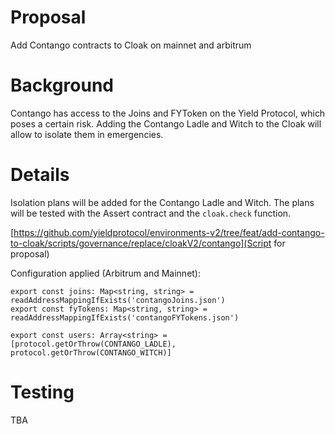 # Proposal
Add Contango contracts to Cloak on mainnet and arbitrum

# Background

Contango has access to the Joins and FYToken on the Yield Protocol, which poses a certain risk. Adding the Contango Ladle and Witch to the Cloak will allow to isolate them in emergencies.

# Details

Isolation plans will be added for the Contango Ladle and Witch. The plans will be tested with the Assert contract and the `cloak.check` function.

[https://github.com/yieldprotocol/environments-v2/tree/feat/add-contango-to-cloak/scripts/governance/replace/cloakV2/contango](Script for proposal)

Configuration applied (Arbitrum and Mainnet):

```
export const joins: Map<string, string> = readAddressMappingIfExists('contangoJoins.json')
export const fyTokens: Map<string, string> = readAddressMappingIfExists('contangoFYTokens.json')

export const users: Array<string> = [protocol.getOrThrow(CONTANGO_LADLE), protocol.getOrThrow(CONTANGO_WITCH)]
```

# Testing

TBA